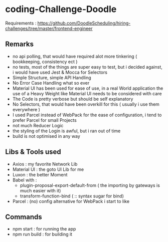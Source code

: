 # coding-Challenge-Doodle

Requirements : https://github.com/DoodleScheduling/hiring-challenges/tree/master/frontend-engineer


## Remarks
- no api polling, that would have required alot more tinkering ( bookkeeping, consistency ect )
- no tests, most of the things are super easy to test, but i decided against, i would have used Jest & Mocca for Selectors
- Simple Structure, simple API Handling
- No Error Case Handling what so ever
- Material UI has been used for ease of use, in a real World application the use of a Heavy Weight like Material UI needs to be considered with care 
- The Code is pretty verbose but should be self explanatory 
- No Selectors, that would have been overkill for this ( usually i use them everywhere )
- I used Parcel instead of WebPack for the ease of configuration, i tend to prefer Parcel for small Projects 
- not much Reducer Logic
- the styling of the Login is awful, but i ran out of time
- build is not optimised in any way 

## Libs & Tools used
- Axios : my favorite Network Lib 
- Material UI : the goto UI Lib for me
- Luxon : the better Moment 
- Babel with : 
    - plugin-proposal-export-default-from ( the importing by gateways is much easier with it) 
    - transform-function-bind ( :: syntax sugar for bind)
- Parcel : (no) config alternative for WebPack i start to like

## Commands
- npm start : for running the app
- npm run build : for building it
